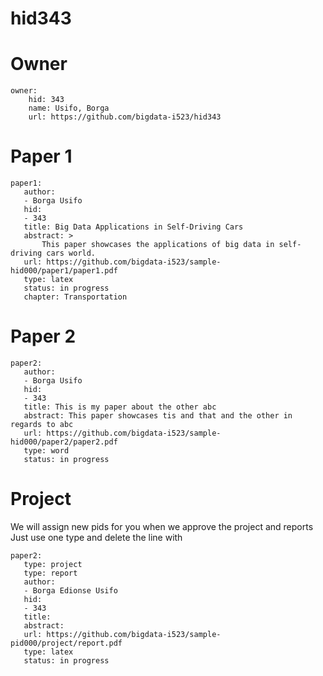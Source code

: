 # hid343

# Owner

```
owner:
    hid: 343
    name: Usifo, Borga
    url: https://github.com/bigdata-i523/hid343
```

# Paper 1

```
paper1:
   author: 
   - Borga Usifo
   hid:
   - 343
   title: Big Data Applications in Self-Driving Cars
   abstract: >
       This paper showcases the applications of big data in self-driving cars world. 
   url: https://github.com/bigdata-i523/sample-hid000/paper1/paper1.pdf
   type: latex
   status: in progress
   chapter: Transportation
```
   
# Paper 2

```
paper2:
   author: 
   - Borga Usifo
   hid:
   - 343
   title: This is my paper about the other abc
   abstract: This paper showcases tis and that and the other in regards to abc
   url: https://github.com/bigdata-i523/sample-hid000/paper2/paper2.pdf   
   type: word
   status: in progress
```

# Project 

We will assign new pids for you when we approve the project and reports   
Just use one type and delete the line with 

```
paper2:
   type: project
   type: report
   author: 
   - Borga Edionse Usifo
   hid:
   - 343
   title: 
   abstract: 
   url: https://github.com/bigdata-i523/sample-pid000/project/report.pdf
   type: latex
   status: in progress
```
   
